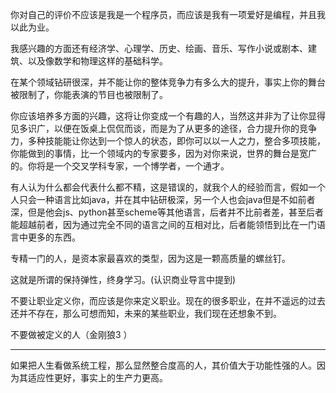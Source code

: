 你对自己的评价不应该是我是一个程序员，而应该是我有一项爱好是编程，并且我以此为业。

我感兴趣的方面还有经济学、心理学、历史、绘画、音乐、写作小说或剧本、建筑、以及像数学和物理这样的基础科学。

在某个领域钻研很深，并不能让你的整体竞争力有多么大的提升，事实上你的舞台被限制了，你能表演的节目也被限制了。

你应该培养多方面的兴趣，这将让你变成一个有趣的人，当然这并非为了让你显得见多识广，以便在饭桌上侃侃而谈，而是为了从更多的途径，合力提升你的竞争力，多种技能能让你达到一个惊人的状态，即你可以以一人之力，整合多项技能，你能做到的事情，比一个领域内的专家要多，因为对你来说，世界的舞台是宽广的。你将是一个交叉学科专家，一个博学者，一个通才。

有人认为什么都会代表什么都不精，这是错误的，就我个人的经验而言，假如一个人只会一种语言比如java，并在其中钻研极深，另一个人也会java但是不如前者深，但是他会js、python甚至scheme等其他语言，后者并不比前者差，甚至后者能超越前者，因为通过完全不同的语言之间的互相对比，后者能领悟到比在一门语言中更多的东西。

专精一门的人，是资本家最喜欢的类型，因为这是一颗高质量的螺丝钉。

这就是所谓的保持弹性，终身学习。(认识商业导言中提到)

不要让职业定义你，而应该是你来定义职业。现在的很多职业，在并不遥远的过去还并不存在，那么可想而知，未来的某些职业，我们现在还想象不到。

不要做被定义的人（金刚狼3 ）

---

如果把人生看做系统工程，那么显然整合度高的人，其价值大于功能性强的人。因为其适应性更好，事实上的生产力更高。